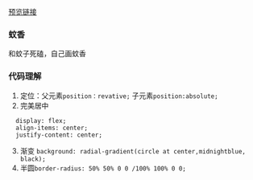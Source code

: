 [预览链接](https://astak16.github.io/animation-css/MosquitoCoils-2018-6-11/index.html)

### 蚊香

和蚊子死磕，自己画蚊香

### 代码理解

1. 定位：父元素`position：revative;` 子元素`position:absolute;`
2. 完美居中

```
  display: flex;
  align-items: center;
  justify-content: center;
```

3. 渐变
   `background: radial-gradient(circle at center,midnightblue, black);`
4. 半圆`border-radius: 50% 50% 0 0 /100% 100% 0 0;`
